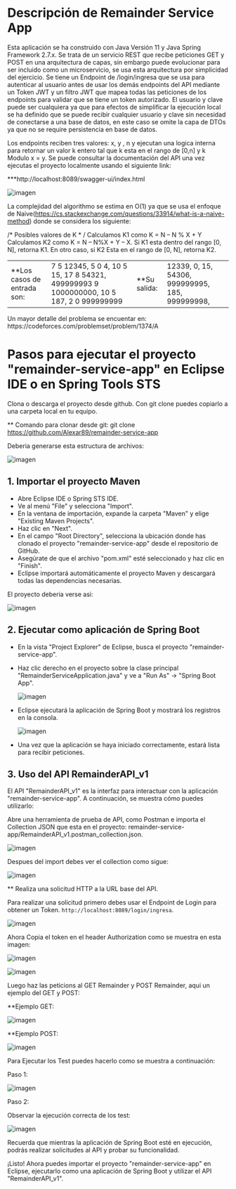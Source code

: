
# Descripción de Remainder Service App

Esta aplicación se ha construido con Java Versión 11 y Java Spring Framework 2.7.x. Se trata de un servicio REST que recibe peticiones GET y POST en una arquitectura de capas, sin embargo puede evolucionar para ser incluido como un microservicio, se usa esta arquitectura por simplicidad del ejercicio. Se tiene un Endpoint de /login/ingresa que se usa para autenticar al usuario antes de usar los demás endpoints del API mediante un Token JWT y un filtro JWT que mapea todas las peticiones de los endpoints para validar que se tiene un token autorizado. El usuario y clave puede ser cualquiera ya que para efectos de simplificar la ejecución local se ha definido que se puede recibir cualquier usuario y clave sin necesidad de conectarse a una base de datos, en este caso se omite la capa de DTOs ya que no se require persistencia en base de datos.

Los endpoints reciben tres valores: x, y , n y ejecutan una logica interna para retornar un valor k entero tal que k esta en el rango de [0,n] y k Modulo x = y. Se puede consultar la documentación del API una vez ejecutas el proyecto localmente usando el siguiente link:

***http://localhost:8089/swagger-ui/index.html

![imagen](https://github.com/Alexar89/remainder-service-app/assets/11586423/5f3ee8d0-d260-469f-9311-53e25a06606e)


La complejidad del algorithmo se estima en O(1) ya que se usa el enfoque de Naive(https://cs.stackexchange.com/questions/33914/what-is-a-naive-method) donde se considera los siguiente:

/*  Posibles valores de K * /
Calculamos K1 como K = N – N % X + Y
Calculamos K2 como K = N – N%X + Y – X.
Si K1 esta dentro del rango [0, N], retorna K1.
En otro caso, si K2 Esta en el rango de [0, N], retorna K2.
<table>
<td>
**Los casos de entrada son:
</td>
<td>
7 5 12345,
5 0 4,
10 5 15,
17 8 54321,
499999993 9 1000000000,
10 5 187,
2 0 999999999
</td>

<td>
**Su salida:
</td>
<td>
12339,
0,
15,
54306,
999999995,
185,
999999998,
</td>
</table>
Un mayor detalle del problema se encuentar en: https://codeforces.com/problemset/problem/1374/A

# Pasos para ejecutar el proyecto "remainder-service-app" en Eclipse IDE o en Spring Tools STS

Clona o descarga el proyecto desde github. Con git clone puedes copiarlo a una carpeta local en tu equipo.

** Comando para clonar desde git: git clone https://github.com/Alexar89/remainder-service-app

Deberia generarse esta estructura de archivos:

![imagen](https://github.com/Alexar89/remainder-service-app/assets/11586423/a951d26b-a17b-4ec7-8e70-e91dab9502ff)

## 1. Importar el proyecto Maven

- Abre Eclipse IDE o Spring STS IDE.
- Ve al menú "File" y selecciona "Import".
- En la ventana de importación, expande la carpeta "Maven" y elige "Existing Maven Projects".
- Haz clic en "Next".
- En el campo "Root Directory", selecciona la ubicación donde has clonado el proyecto "remainder-service-app" desde el repositorio de GitHub.
- Asegúrate de que el archivo "pom.xml" esté seleccionado y haz clic en "Finish".
- Eclipse importará automáticamente el proyecto Maven y descargará todas las dependencias necesarias.

El proyecto deberia verse asi:

![imagen](https://github.com/Alexar89/remainder-service-app/assets/11586423/9e9860aa-42d5-4cb0-8773-f1fca53eb7b6)


## 2. Ejecutar como aplicación de Spring Boot

- En la vista "Project Explorer" de Eclipse, busca el proyecto "remainder-service-app".
- Haz clic derecho en el proyecto sobre la clase principal "RemainderServiceApplication.java" y ve a "Run As" -> "Spring Boot App".
  
  ![imagen](https://github.com/Alexar89/remainder-service-app/assets/11586423/ac4d0ed4-834a-4764-9171-d7c703eecaaf)

- Eclipse ejecutará la aplicación de Spring Boot y mostrará los registros en la consola.
  
  ![imagen](https://github.com/Alexar89/remainder-service-app/assets/11586423/e756aeaf-6cce-4a01-9099-fe0089479b0c)

- Una vez que la aplicación se haya iniciado correctamente, estará lista para recibir peticiones.

## 3. Uso del API RemainderAPI_v1

El API "RemainderAPI_v1" es la interfaz para interactuar con la aplicación "remainder-service-app". A continuación, se muestra cómo puedes utilizarlo:

Abre una herramienta de prueba de API, como Postman e importa el Collection JSON que esta en el proyecto: remainder-service-app/RemainderAPI_v1.postman_collection.json.

![imagen](https://github.com/Alexar89/remainder-service-app/assets/11586423/dc08c875-6591-4b6e-b826-8123ba4a8324)

Despues del import debes ver el collection como sigue:

![imagen](https://github.com/Alexar89/remainder-service-app/assets/11586423/7d9af20d-f142-414b-a014-23e853ab4ca9)


** Realiza una solicitud HTTP a la URL base del API.

Para realizar una solicitud primero debes usar el Endpoint de Login para obtener un Token.
	 `http://localhost:8089/login/ingresa`.
  
![imagen](https://github.com/Alexar89/remainder-service-app/assets/11586423/214a05ff-0b4c-4b65-bcb3-d350edec7624)


Ahora Copia el token en el header Authorization como se muestra en esta imagen:


![imagen](https://github.com/Alexar89/remainder-service-app/assets/11586423/944d17e2-6238-4b7c-9441-297e5e4a7942)

![imagen](https://github.com/Alexar89/remainder-service-app/assets/11586423/a769e46e-8121-4191-ac7c-9e7b4912bf5f)


Luego haz las peticions al GET Remainder y POST Remainder, aqui un ejemplo del GET y POST:

**Ejemplo GET:

![imagen](https://github.com/Alexar89/remainder-service-app/assets/11586423/949a6006-9cef-4615-a78e-8d230c919916)


**Ejemplo POST:

![imagen](https://github.com/Alexar89/remainder-service-app/assets/11586423/ddf8bc81-2449-4d7c-b942-b3a7015630a8)


Para Ejecutar los Test puedes hacerlo como se muestra a continuación:

 Paso 1:
 
 ![imagen](https://github.com/Alexar89/remainder-service-app/assets/11586423/6441c527-018a-46b6-99a5-eb307d9a22ea)

Paso 2: 

Observar la ejecución correcta de los test:

![imagen](https://github.com/Alexar89/remainder-service-app/assets/11586423/2576a4e7-5a3f-4ad0-8b43-694fe6a1f62c)


Recuerda que mientras la aplicación de Spring Boot esté en ejecución, podrás realizar solicitudes al API y probar su funcionalidad.

¡Listo! Ahora puedes importar el proyecto "remainder-service-app" en Eclipse, ejecutarlo como una aplicación de Spring Boot y utilizar el API "RemainderAPI_v1".


